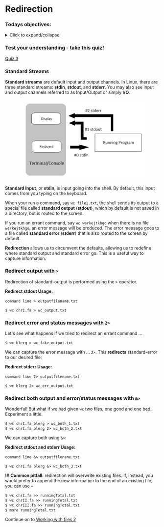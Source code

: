 # Redirection 

### Todays objectives: 

<details>
  <summary>Click to expand/collapse</summary>

---

- **Vocabulary**
  - Standard streams
  - Redirection
  - Standard input (stdin)
  - Standard output (stdout)
  - Standard error (stderr)
  - Concatenate
  - Regular expressions/regex
  - Delimiting character
  - Field
  - Pipe

- **Things you should know how to do after this class**
  - Understand what stdout, stderr, and stdin mean
  - Know how to redirect stdout, or stderr to an output file.
  - Know how to concatenate files together
  - Know how to search for simple strings in files
  - Know how to modify your search for simple strings using options
  - Know how to cut out delimited information from files
  - Know how to change the delimiter from a tab to another character (using cut)
  - Know how to use pipes to combine two commands into one

- **Commands covered**
  - `alias`
  - `ssh`
  - `rsync` or `wget` (or sftp, curl, or scp – whichever works best for you)
  - `md5sum` or `md5` or `md5sum-lite`
  - `gzip`
  - `gunzip`
  - `>`
  - `2>`
  - `&>`
  - `>>`
  - `cat`
  - `grep`
  - `cut`
  - `|`
  - `sort`
  - `uniq`
  - `tee`

---

</details>


### Test your understanding - take this quiz!

[Quiz 3](https://forms.gle/rmNNG3vXTzVgFc6X8)

### Standard Streams 

**Standard streams** are default input and output channels. In Linux, there are three standard streams: **stdin**, **stdout**, and **stderr**. You may also see input and output channels referred to as Input/Output or simply **I/O**.

<p align="center">
<img width="410" alt="stdin-stdout-stderr" src="https://github.com/jesshill/CSU-2025FA-DSCI-510-001_LINUX_as_a_computational_platform/blob/main/Images/stdin-stdout-stderr.png">
</p>

**Standard Input**, or **stdin**, is input going into the shell. By default, this input comes from you typing on the keyboard.

When your run a command, say `wc file1.txt`, the shell sends its output to a special file called **standard output** (**stdout**), which by default is not saved in a directory, but is routed to the screen.

If you run an errant command, say `wc werkejtkhgo` when there is no file `werkejtkhgo`, an error message will be produced. The error message goes to a file called **standard error** (**stderr**) that is also routed to the screen by default.

**Redirection** allows us to circumvent the defaults, allowing us to redefine where standard output and standard error go. This is a useful way to capture information.

### Redirect output with `>`

Redirection of standard-output is performed using the `>` operator.

**Redirect stdout Usage:**

`command line > outputfilename.txt`

```
$ wc chrI.fa > wc_output.txt
```

### Redirect error and status messages with `2>`

Let's see what happens if we tried to redirect an errant command …

```
$ wc blerg > wc_fake_output.txt
```

We can capture the error message with ... `2>`. This **redirects** standard-error to our desired file:

**Redirect stderr Usage:**

`command line 2> outputfilename.txt`

```
$ wc blerg 2> wc_err_output.txt
```

### Redirect both output and error/status messages with `&>`

Wonderful! But what if we had given `wc` two files, one good and one bad. Experiment a little.

```
$ wc chrI.fa blerg > wc_both_1.txt
$ wc chrI.fa blerg 2> wc_both_2.txt
```

We can capture both using `&>`:

**Redirect stdout and stderr Usage:**

`command line &> outputfilename.txt`

```
$ wc chrI.fa blerg &> wc_both_3.txt
```

**!!! Common pitfall:** redirection will overwrite existing files. If, instead, you would prefer to append the new information to the end of an existing file, you can use `»`

```
$ wc chrI.fa >> runningTotal.txt
$ wc chrII.fa >> runningTotal.txt
$ wc chrIII.fa >> runningTotal.txt
$ more runningTotal.txt
```

Continue on to [Working with files 2](2-6_Working_with_files2.md)
